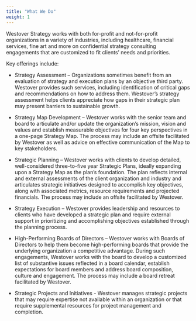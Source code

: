 ```yaml
---
title: "What We Do"
weight: 1
---
```

Westover Strategy works with both for-profit and not-for-profit organizations in a variety of industries, including healthcare, financial services, fine art and more on confidential strategy consulting engagements that are customized to fit clients’ needs and priorities. 

Key offerings include:

*	Strategy Assessment – Organizations sometimes benefit from an evaluation of strategy and execution plans by an objective third party.  Westover provides such services, including identification of critical gaps and recommendations on how to address them. Westover’s strategy assessment helps clients appreciate how gaps in their strategic plan may present barriers to sustainable growth.

*	Strategy Map Development – Westover works with the senior team and board to articulate and/or update the organization’s mission, vision and values and establish measurable objectives for four key perspectives in a one-page Strategy Map. The process may include an offsite facilitated by Westover as well as advice on effective communication of the Map to key stakeholders.

*	Strategic Planning – Westover works with clients to develop detailed, well-considered three-to-five year Strategic Plans, ideally expanding upon a Strategy Map as the plan’s foundation. The plan reflects internal and external assessments of the client organization and industry and articulates strategic initiatives designed to accomplish key objectives, along with associated metrics, resource requirements and projected financials. The process may include an offsite facilitated by Westover.

*	Strategy Execution – Westover provides leadership and resources to clients who have developed a strategic plan and require external support in prioritizing and accomplishing objectives established through the planning process.

*	High-Performing Boards of Directors – Westover works with Boards of Directors to help them become high-performing boards that provide the underlying organization a competitive advantage. During such engagements, Westover works with the board to develop a customized list of substantive issues reflected in a board calendar, establish expectations for board members and address board composition, culture and engagement. The process may include a board retreat facilitated by Westover.

* Strategic Projects and Initiatives - Westover manages strategic projects that may require expertise not available within an organization or that require supplemental resources for project management and completion.

